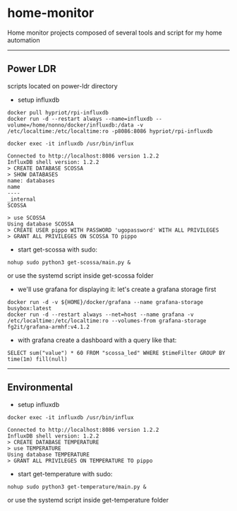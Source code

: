 # home-monitor
Home monitor projects composed of several tools and script for my home automation

----------------------
## Power LDR
scripts located on power-ldr directory
* setup influxdb
```
docker pull hypriot/rpi-influxdb
docker run -d --restart always --name=influxdb --volume=/home/nonno/docker/influxdb:/data -v /etc/localtime:/etc/localtime:ro -p8086:8086 hypriot/rpi-influxdb
```

```
docker exec -it influxdb /usr/bin/influx

Connected to http://localhost:8086 version 1.2.2
InfluxDB shell version: 1.2.2
> CREATE DATABASE SCOSSA
> SHOW DATABASES
name: databases
name
----
_internal
SCOSSA

> use SCOSSA
Using database SCOSSA
> CREATE USER pippo WITH PASSWORD 'ugopassword' WITH ALL PRIVILEGES
> GRANT ALL PRIVILEGES ON SCOSSA TO pippo

```

* start get-scossa with sudo:
```
nohup sudo python3 get-scossa/main.py &
```
or use the systemd script inside get-scossa folder

* we'll use grafana for displaying it: let's create a grafana storage first
```
docker run -d -v ${HOME}/docker/grafana --name grafana-storage busybox:latest
docker run -d --restart always --net=host --name grafana -v /etc/localtime:/etc/localtime:ro --volumes-from grafana-storage fg2it/grafana-armhf:v4.1.2
```

* with grafana create a dashboard with a query like that:
```
SELECT sum("value") * 60 FROM "scossa_led" WHERE $timeFilter GROUP BY time(1m) fill(null)
```



----------------------
## Environmental
* setup influxdb
```
docker exec -it influxdb /usr/bin/influx

Connected to http://localhost:8086 version 1.2.2
InfluxDB shell version: 1.2.2
> CREATE DATABASE TEMPERATURE
> use TEMPERATURE
Using database TEMPERATURE
> GRANT ALL PRIVILEGES ON TEMPERATURE TO pippo
```


* start get-temperature with sudo:
```
nohup sudo python3 get-temperature/main.py &
```
or use the systemd script inside get-temperature folder
